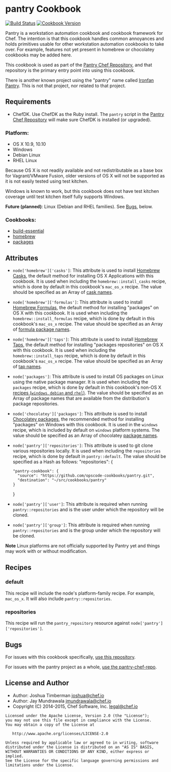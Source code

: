# pantry Cookbook

[![Build Status](https://travis-ci.org/chef-cookbooks/pantry.svg?branch=master)](http://travis-ci.org/chef-cookbooks/pantry) [![Cookbook Version](https://img.shields.io/cookbook/v/pantry.svg)](https://supermarket.chef.io/cookbooks/pantry)

Pantry is a workstation automation cookbook and cookbook framework for Chef. The intention is that this cookbook handles common annoyances and holds primitives usable for other workstation automation cookbooks to take over. For example, features not yet present in homebrew or chocolatey cookbooks may be added here.

This cookbook is used as part of the [Pantry Chef Repository](https://github.com/opscode/pantry-chef-repo), and that repository is the primary entry point into using this cookbook.

There is another known project using the "pantry" name called [Ironfan Pantry](https://github.com/infochimps-labs/ironfan-pantry). This is not that project, nor related to that project.

## Requirements

- ChefDK. Use ChefDK as the Ruby install. The `pantry` script in the [Pantry Chef Repository](https://github.com/opscode/pantry-chef-repo) will make sure ChefDK is installed (or upgraded).

### Platform:

- OS X 10.9, 10.10
- Windows
- Debian Linux
- RHEL Linux

Because OS X is not readily available and not redistributable as a base box for Vagrant/VMware Fusion, older versions of OS X will not be supported as it is not easily tested using test kitchen.

Windows is known to work, but this cookbook does not have test kitchen coverage until test kitchen itself fully supports Windows.

**Future (planned)**: Linux (Debian and RHEL families). See [Bugs](#bugs), below.

### Cookbooks:

- [build-essential](https://supermarket.chef.io/cookbooks/build-essential)
- [homebrew](https://supermarket.chef.io/cookbooks/homebrew)
- [packages](https://supermarket.chef.io/cookbooks/packages)

## Attributes

- `node['homebrew']['casks']`: This attribute is used to install [Homebrew Casks](http://caskroom.io/), the default method for installing OS X Applications with this cookbook. It is used when including the `homebrew::install_casks` recipe, which is done by default in this cookbook's `mac_os_x` recipe. The value should be specified as an Array of [cask names](https://github.com/caskroom/homebrew-cask/tree/master/Casks).
- `node['homebrew']['formulas']`: This attribute is used to install [Homebrew Formulas](http://brew.sh/), the default method for installing "packages" on OS X with this cookbook. It is used when including the `homebrew::install_formulas` recipe, which is done by default in this cookbook's `mac_os_x` recipe. The value should be specified as an Array of [formula package names](https://github.com/Homebrew/homebrew/tree/master/Library/Formula).
- `node['homebrew']['taps']`: This attribute is used to install [Homebrew Taps](https://github.com/Homebrew/homebrew/blob/master/share/doc/homebrew/brew-tap.mdh/), the default method for installing "packages repositories" on OS X with this cookbook. It is used when including the `homebrew::install_taps` recipe, which is done by default in this cookbook's `mac_os_x` recipe. The value should be specified as an Array of [tap names](https://github.com/Homebrew/homebrew/blob/master/share/doc/homebrew/Interesting-Taps-%26-Branches.md).
- `node['packages']`: This attribute is used to install OS packages on Linux using the native package manager. It is used when including the `packages` recipe, which is done by default in this cookbook's non-OS X [recipes (`windows`, `debian` and `rhel`)](#bugs). The value should be specified as an Array of package names that are available from the distribution's package repositories.
- `node['chocolatey']['packages']`: This attribute is used to install [Chocolatey packages](https://chocolatey.org/), the recommended method for installing "packages" on Windows with this cookbook. It is used in the `windows` recipe, which is included by default on `windows` platform systems. The value should be specified as an Array of chocolatey [package names](https://chocolatey.org/packages).
- `node['pantry']['repositories']`: This attribute is used to git clone various repositories locally. It is used when including the `repositories` recipe, which is done by default in `pantry::default`. The value should be specified as a Hash as follows: "repositories": {

  ```
  "pantry-cookbook": {
    "source": "https://github.com/opscode-cookbooks/pantry.git",
    "destination": "~/src/cookbooks/pantry"
  }
  ```

   }
- `node['pantry']['user']`: This attribute is required when running `pantry::repositories` and is the user under which the repository will be cloned.
- `node['pantry']['group']`: This attribute is required when running `pantry::repositories` and is the group under which the repository will be cloned.

**Note** Linux platforms are not officially supported by Pantry yet and things may work with or without modification.

## Recipes

### default

This recipe will include the node's platform-family recipe. For example, `mac_os_x`. It will also include `pantry::repositories`.

### repositories

This recipe will run the `pantry_repository` resource against `node['pantry']['repositories']`.

## Bugs

For issues with this cookbook specifically, [use this repository](https://github.com/chef-cookbooks/pantry).

For issues with the pantry project as a whole, [use the pantry-chef-repo](https://github.com/opscode/pantry-chef-repo).

## License and Author

- Author: Joshua Timberman [joshua@chef.io](mailto:joshua@chef.io)
- Author: Jay Mundrawala [jmundrawala@chef.io](mailto:jmundrawala@chef.io)
- Copyright (C) 2014-2015, Chef Software, Inc. [legal@chef.io](mailto:legal@chef.io)

```text
Licensed under the Apache License, Version 2.0 (the "License");
you may not use this file except in compliance with the License.
You may obtain a copy of the License at

   http://www.apache.org/licenses/LICENSE-2.0

Unless required by applicable law or agreed to in writing, software
distributed under the License is distributed on an "AS IS" BASIS,
WITHOUT WARRANTIES OR CONDITIONS OF ANY KIND, either express or implied.
See the License for the specific language governing permissions and
limitations under the License.
```
